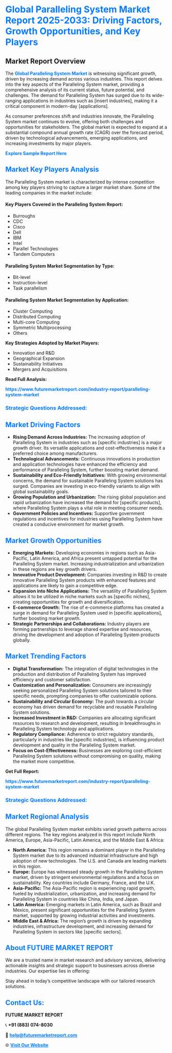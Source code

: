 <h1 style="color: #007BFF;">Global Paralleling System Market Report 2025-2033: Driving Factors, Growth Opportunities, and Key Players</h1>

<section id="overview">
<h2>Market Report Overview</h2>
<p>The <a href="https://www.futuremarketreport.com/industry-report/paralleling-system-market" style="color: #007BFF; text-decoration: none;"><strong>Global Paralleling System Market</strong></a> is witnessing significant growth, driven by increasing demand across various industries. This report delves into the key aspects of the Paralleling System market, providing a comprehensive analysis of its current status, future potential, and challenges. The demand for Paralleling System has surged due to its wide-ranging applications in industries such as [insert industries], making it a critical component in modern-day [applications].</p>
<p>As consumer preferences shift and industries innovate, the Paralleling System market continues to evolve, offering both challenges and opportunities for stakeholders. The global market is expected to expand at a substantial compound annual growth rate (CAGR) over the forecast period, driven by technological advancements, emerging applications, and increasing investments by major players.</p>
</section>

<section id="overview">
<p><a href="https://www.futuremarketreport.com/request-sample/reportId=87553" style="color: #007BFF; text-decoration: none;"><strong>Explore Sample Report Here</strong></a></p>
</section>

<section id="key-players">
<h2 style="color: #007BFF;">Market Key Players Analysis</h2>
<p>The Paralleling System market is characterized by intense competition among key players striving to capture a larger market share. Some of the leading companies in the market include:</p>
<h4>Key Players Covered in the Paralleling System Report:</h4>
<ul><li>Burroughs</li><li>CDC</li><li>Cisco</li><li>Dell</li><li>IBM</li><li>Intel</li><li>Parallel Technologies</li><li>Tandem Computers</li></ul>
<h4>Paralleling System Market Segmentation by Type:</h4>
<ul><li>Bit-level</li><li>Instruction-level</li><li>Task parallelism</li></ul>

<h4>Paralleling System Market Segmentation by Application:</h4>
<ul><li>Cluster Computing</li><li>Distributed Computing</li><li>Multi-core Computing</li><li>Symmetric Multiprocessing</li><li>Others</li></ul>
<p><strong>Key Strategies Adopted by Market Players:</strong></p>
<ul>
<li>Innovation and R&D</li>
<li>Geographical Expansion</li>
<li>Sustainability Initiatives</li>
<li>Mergers and Acquisitions</li>
</ul>
</section>

<section>
<p><strong>Read Full Analysis: </strong></p><a href="https://www.futuremarketreport.com/industry-report/paralleling-system-market" style="color: #007BFF; text-decoration: none;"><strong>https://www.futuremarketreport.com/industry-report/paralleling-system-market</strong></a>
<h3 style="color: #007BFF;">Strategic Questions Addressed:</h3>
</section>

<section id="driving-factors">
<h2 style="color: #007BFF;">Market Driving Factors</h2>
<ul>
<li><strong>Rising Demand Across Industries:</strong> The increasing adoption of Paralleling System in industries such as [specific industries] is a major growth driver. Its versatile applications and cost-effectiveness make it a preferred choice among manufacturers.</li>
<li><strong>Technological Advancements:</strong> Continuous innovations in production and application technologies have enhanced the efficiency and performance of Paralleling System, further boosting market demand.</li>
<li><strong>Sustainability and Eco-Friendly Initiatives:</strong> With growing environmental concerns, the demand for sustainable Paralleling System solutions has surged. Companies are investing in eco-friendly variants to align with global sustainability goals.</li>
<li><strong>Growing Population and Urbanization:</strong> The rising global population and rapid urbanization have increased the demand for [specific products], where Paralleling System plays a vital role in meeting consumer needs.</li>
<li><strong>Government Policies and Incentives:</strong> Supportive government regulations and incentives for industries using Paralleling System have created a conducive environment for market growth.</li>
</ul>
</section>

<section id="growth-opportunities">
<h2 style="color: #007BFF;">Market Growth Opportunities</h2>
<ul>
<li><strong>Emerging Markets:</strong> Developing economies in regions such as Asia-Pacific, Latin America, and Africa present untapped potential for the Paralleling System market. Increasing industrialization and urbanization in these regions are key growth drivers.</li>
<li><strong>Innovative Product Development:</strong> Companies investing in R&D to create innovative Paralleling System products with enhanced features and applications are likely to gain a competitive edge.</li>
<li><strong>Expansion into Niche Applications:</strong> The versatility of Paralleling System allows it to be utilized in niche markets such as [specific niches], creating opportunities for growth and diversification.</li>
<li><strong>E-commerce Growth:</strong> The rise of e-commerce platforms has created a surge in demand for Paralleling System used in [specific applications], further boosting market growth.</li>
<li><strong>Strategic Partnerships and Collaborations:</strong> Industry players are forming partnerships to leverage shared expertise and resources, driving the development and adoption of Paralleling System products globally.</li>
</ul>
</section>

<section id="trending-factors">
<h2 style="color: #007BFF;">Market Trending Factors</h2>
<ul>
<li><strong>Digital Transformation:</strong> The integration of digital technologies in the production and distribution of Paralleling System has improved efficiency and customer satisfaction.</li>
<li><strong>Customization and Personalization:</strong> Consumers are increasingly seeking personalized Paralleling System solutions tailored to their specific needs, prompting companies to offer customizable options.</li>
<li><strong>Sustainability and Circular Economy:</strong> The push towards a circular economy has driven demand for recyclable and reusable Paralleling System solutions.</li>
<li><strong>Increased Investment in R&D:</strong> Companies are allocating significant resources to research and development, resulting in breakthroughs in Paralleling System technology and applications.</li>
<li><strong>Regulatory Compliance:</strong> Adherence to strict regulatory standards, particularly in industries like [specific industries], is influencing product development and quality in the Paralleling System market.</li>
<li><strong>Focus on Cost-Effectiveness:</strong> Businesses are exploring cost-efficient Paralleling System solutions without compromising on quality, making the market more competitive.</li>
</ul>
</section>

<section>
<p><strong>Get Full Report: </strong></p><a href="https://www.futuremarketreport.com/industry-report/paralleling-system-market" style="color: #007BFF; text-decoration: none;"><strong>https://www.futuremarketreport.com/industry-report/paralleling-system-market</strong></a>
<h3 style="color: #007BFF;">Strategic Questions Addressed:</h3>
</section>


<section id="regional-analysis">
<h2 style="color: #007BFF;">Market Regional Analysis</h2>
<p>The global Paralleling System market exhibits varied growth patterns across different regions. The key regions analyzed in this report include North America, Europe, Asia-Pacific, Latin America, and the Middle East & Africa:</p>
<ul>
<li><strong>North America:</strong> This region remains a dominant player in the Paralleling System market due to its advanced industrial infrastructure and high adoption of new technologies. The U.S. and Canada are leading markets in this region.</li>
<li><strong>Europe:</strong> Europe has witnessed steady growth in the Paralleling System market, driven by stringent environmental regulations and a focus on sustainability. Key countries include Germany, France, and the U.K.</li>
<li><strong>Asia-Pacific:</strong> The Asia-Pacific region is experiencing rapid growth, fueled by industrialization, urbanization, and increasing demand for Paralleling System in countries like China, India, and Japan.</li>
<li><strong>Latin America:</strong> Emerging markets in Latin America, such as Brazil and Mexico, present significant opportunities for the Paralleling System market, supported by growing industrial activities and investments.</li>
<li><strong>Middle East & Africa:</strong> The region’s growth is driven by expanding industries, infrastructure development, and increasing demand for Paralleling System in sectors like [specific sectors].</li>
</ul>
</section>

<footer>
<h2 style="color: #007BFF;">About FUTURE MARKET REPORT</h2>
<p>We are a trusted name in market research and advisory services, delivering actionable insights and strategic support to businesses across diverse industries. Our expertise lies in offering:</p>

<p>Stay ahead in today’s competitive landscape with our tailored research solutions.</p>

<h2 style="color: #007BFF;">Contact Us:</h2>
<p><strong>FUTURE MARKET REPORT</strong></p>
<p>📞 <strong>+91 (883) 074-8030</strong></p>
<p>📧 <strong><a href="mailto:help@futuremarketreport.com" style="color: #007BFF;">help@futuremarketreport.com</a></strong></p>
<p>🌐 <strong><a href="https://www.futuremarketreport.com/" style="color: #007BFF;">Visit Our Website</a></strong></p>
</footer>